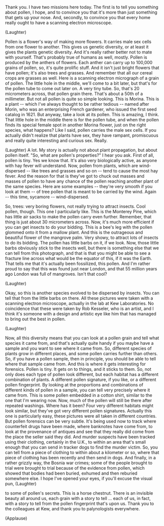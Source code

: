 
Thank you. I have two missions here today.
The first is to tell you something about pollen, I hope,
and to convince you that it&#39;s more than just something that gets up your nose.
And, secondly, to convince you
that every home really ought to have a scanning electron microscope.

(Laughter)

Pollen is a flower&#39;s way of making more flowers.
It carries male sex cells
from one flower to another.
This gives us genetic diversity,
or at least it gives the plants genetic diversity.
And it&#39;s really rather better not to mate with yourself.
That&#39;s probably true of humans as well, mostly.
Pollen is produced by the anthers of flowers.
Each anther can carry up to 100,000 grains of pollen,
so, it&#39;s quite prolific stuff.
And it isn&#39;t just bright flowers
that have pollen; it&#39;s also trees and grasses.
And remember that all our cereal crops are grasses as well.
Here is a scanning electron micrograph of a grain of pollen.
The little hole in the middle, we&#39;ll come to a bit later,
but that&#39;s for the pollen tube
to come out later on. A very tiny tube.
So, that&#39;s 20 micrometers across,
that pollen grain there.
That&#39;s about a 50th of a millimeter.
But not all pollen is quite so simple looking.
This is Morina. This is a plant --
which I&#39;ve always thought to be rather tedious --
named after Morin,
who was an enterprising French gardener,
who issued the first seed catalog
in 1621.
But anyway, take a look at its pollen.
This is amazing, I think.
That little hole in the middle there is for the pollen tube,
and when the pollen finds its special female spot
in another Morina flower,
just on the right species, what happens?
Like I said, pollen carries the male sex cells.
If you actually didn&#39;t realize that plants have sex,
they have rampant, promiscuous
and really quite interesting and curious sex. Really.

(Laughter)
 A lot.
My story is actually not about plant propagation,
but about pollen itself.
&quot;So, what are pollen&#39;s properties?&quot; I hear you ask.
First of all, pollen is tiny. Yes we know that.
It&#39;s also very biologically active,
as anyone with hay fever will understand.
Now, pollen from plants, which are wind-dispersed --
like trees and grasses and so on --
tend to cause the most hay fever.
And the reason for that is they&#39;ve got to chuck out
masses and masses of pollen to have any chance
of the pollen reaching another plant of the same species.
Here are some examples --
they&#39;re very smooth if you look at them --
of tree pollen that is meant to be carried by the wind.
Again -- this time, sycamore -- wind-dispersed.

So, trees: very boring flowers,
not really trying to attract insects.
Cool pollen, though.
This one I particularly like.
This is the Monterey Pine, which has little air sacks
to make the pollen carry even further.
Remember, that thing is just about 30 micrometers across.
Now, it&#39;s much more efficient if you can get insects to do your bidding.
This is a bee&#39;s leg
with the pollen glommed onto it from a mallow plant.
And this is the outrageous and beautiful
flower of the mangrove palm.
Very showy, to attract lots of insects to do its bidding.
The pollen has little barbs on it,
if we look.
Now, those little barbs
obviously stick to the insects well,
but there is something else that we can tell from this photograph,
and that is that you might be able to see a fracture line
across what would be the equator of this, if it was the Earth.
That tells me that it&#39;s actually been fossilized, this pollen.
And I&#39;m rather proud to say
that this was found just near London, and that 55 million years ago
London was full of mangroves.
Isn&#39;t that cool?

(Laughter)

Okay, so this is another species evolved to be dispersed by insects.
You can tell that from the little barbs on there.
All these pictures were taken with a scanning electron microscope,
actually in the lab at Kew Laboratories.
No coincidence that these were taken
by Rob Kesseler, who is an artist,
and I think it&#39;s someone with a design and artistic eye
like him that has managed to bring out the best in pollen.

(Laughter)

Now, all this diversity
means that you can look at a pollen grain
and tell what species it came from,
and that&#39;s actually quite handy if you
maybe have a sample and you want to see where it came from.
So, different species of plants
grow in different places,
and some pollen carries further than others.
So, if you have a pollen sample,
then in principle, you should be able to tell
where that sample came from.
And this is where it gets interesting for forensics.
Pollen is tiny. It gets on to things, and it sticks to them.
So, not only does each type of pollen look different,
but each habitat has a different combination of plants.
A different pollen signature, if you like,
or a different pollen fingerprint.
By looking at the proportions and combinations
of different kinds of pollen in a sample,
you can tell very precisely where it came from.
This is some pollen embedded in a cotton shirt,
similar to the one that I&#39;m wearing now.
Now, much of the pollen will still be there
after repeated washings.
Where has it been?
Four very different habitats might look similar,
but they&#39;ve got very different pollen signatures.
Actually this one is particularly easy, these pictures were all taken
in different countries.
But pollen forensics can be very subtle.
It&#39;s being used now to track
where counterfeit drugs have been made,
where banknotes have come from,
to look at the provenance of antiques
and see that they really did come from the place
the seller said they did.
And murder suspects have been tracked
using their clothing,
certainly in the U.K., to within an area
that&#39;s small enough that you can send in tracker dogs
to find the murder victim.
So, you can tell from a piece of clothing
to within about a kilometer or so,
where that piece of clothing has been recently
and then send in dogs.
And finally, in a rather grizzly way,
the Bosnia war crimes;
some of the people brought to trial were brought to trial
because of the evidence from pollen,
which showed that bodies had been buried,
exhumed and then reburied somewhere else.
I hope I&#39;ve opened your eyes,
if you&#39;ll excuse the visual pun, 
(Laughter)

to some of pollen&#39;s secrets.
This is a horse chestnut.
There is an invisible beauty all around us,
each grain with a story to tell ...
each of us, in fact, with a story to tell
from the pollen fingerprint that&#39;s upon us.
Thank you to the colleagues at Kew,
and thank you to palynologists everywhere.

(Applause)

